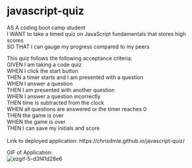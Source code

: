 # javascript-quiz
<p>AS A coding boot camp student
<br>
I WANT to take a timed quiz on JavaScript fundamentals that stores high scores<br>
SO THAT I can gauge my progress compared to my peers</p>
This quiz follows the following acceptance criteria:<br>
GIVEN I am taking a code quiz<br>
WHEN I click the start button<br>
THEN a timer starts and I am presented with a question<br>
WHEN I answer a question<br>
THEN I am presented with another question<br>
WHEN I answer a question incorrectly<br>
THEN time is subtracted from the clock<br>
WHEN all questions are answered or the timer reaches 0<br>
THEN the game is over<br>
WHEN the game is over<br>
THEN I can save my initials and score<br>
<br>
Link to deployed application: https://chrisdmle.github.io/javascript-quiz/ <br>

GIF of Application: <br>
![ezgif-5-d3f41d28e6](https://user-images.githubusercontent.com/107082980/176742735-155cf14b-fe4a-4f43-95f1-bf2ca124f078.gif)
